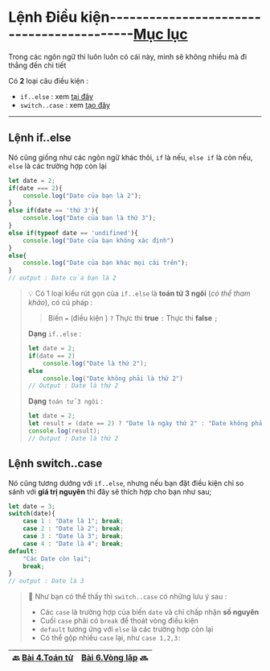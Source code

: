 # Lệnh Điều kiện------------------------------------------[Mục lục](https://github.com/Zenfection/Javascript)

Trong các ngôn ngữ thì luôn luôn có cái này, mình sẽ không nhiều mà đi thẳng đến chi tiết

Có **2** loại câu điều kiện : 

- `if..else` : xem [tại đây](https://www.youtube.com/watch?v=X9OA4308oIY&list=PL_-VfJajZj0VgpFpEVFzS5Z-lkXtBe-x5&index=36)
- `switch..case` : xem [tạo đây](https://www.youtube.com/watch?v=24lIiJ4xVQE&list=PL_-VfJajZj0VgpFpEVFzS5Z-lkXtBe-x5&index=37)

---

## Lệnh if..else

Nó cũng giống như các ngôn ngữ khác thôi, `if` là nếu, `else if` là còn nếu, `else` là các trường hợp còn lại

```javascript
let date = 2;
if(date === 2){
    console.log("Date của bạn là 2");
}
else if(date == 'thứ 3'){
    console.log("Date của bạn là thứ 3");
}
else if(typeof date == 'undifined'){
    console.log("Date của bạn không xác định")
}
else{
    console.log("Date của bạn khác mọi cái trên");
}
// output : Date của bạn là 2
```

>  💡 Có 1 loại kiểu rút gọn của `if..else` là **toán tử 3 ngôi** (*có thể tham khảo*), có cú pháp :
> 
> > Biến `=` (điều kiện ) `?` Thực thi **true** `:` Thực thi **false** `;`
> 
> **Dạng** `if..else` :
> 
> ```javascript
> let date = 2;
> if(date == 2)
>     console.log("Date là thứ 2");
> else
>     console.log("Date không phải là thứ 2")
> // Output : Date là thứ 2
> ```
> 
> **Dạng** `toán tử 3 ngôi` : 
> 
> ```javascript
> let date = 2;
> let result = (date == 2) ? "Date là ngày thứ 2" : "Date không phải là thứ 2";
> console.log(result);
> // Output : Date là thứ 2
> ```

## Lệnh switch..case

Nó cũng tương dướng với `if..else`, nhưng nếu bạn đặt điều kiện chỉ so sánh với **giá trị nguyên** thì đây sẽ thích hợp cho bạn như sau;

```javascript
let date = 3;
switch(date){
    case 1 : "Date là 1"; break;
    case 2 : "Date là 2"; break;
    case 3 : "Date là 3"; break;
    case 4 : "Date là 4"; break;
default:
    "Các Date còn lại";
    break;
}
// output : Date là 3
```

> 🚀  Như bạn có thể thấy thì `switch..case` có những lưu ý sau : 
> 
> - Các `case` là trường hợp của biến `date` và chỉ chấp nhận **số nguyên**
> - Cuối `case` phải có `break` để thoát vòng điều kiện
> - `default` tương ứng với `else` là các trường hợp còn lại
> - Có thể gộp nhiều `case` lại, như `case 1,2,3:`

| 🔙 [Bài 4.Toán tử](https://github.com/Zenfection/Javascript/blob/master/Javascript%20Basic/4.Toantu.md) | [Bài 6.Vòng lặp](https://github.com/Zenfection/Javascript/blob/master/Javascript%20Basic/6.Vonglap.md) 🔜 |
| ------------------------------------------------------------------------------------------------------- | --------------------------------------------------------------------------------------------------------- |